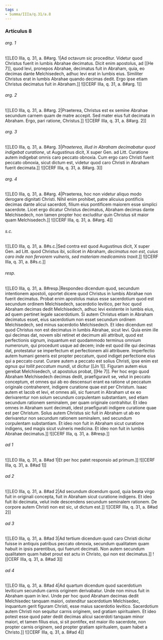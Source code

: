 ```yaml
---
tags : 
- Summa/IIIa/q.31/a.8
---
```


### Articulus 8

###### arg. 1
![[LEO IIIa, q. 31, a. 8#arg. 1|Ad octavum sic proceditur. Videtur quod Christus fuerit in lumbis Abrahae decimatus. Dicit enim apostolus, ad [[He 7]], quod levi, pronepos Abrahae, decimatus fuit in Abraham, quia, eo decimas dante Melchisedech, adhuc levi erat in lumbis eius. Similiter Christus erat in lumbis Abrahae quando decimas dedit. Ergo ipse etiam Christus decimatus fuit in Abraham.]]
![[CERF IIIa, q. 31, a. 8#arg. 1]]

###### arg. 2
![[LEO IIIa, q. 31, a. 8#arg. 2|Praeterea, Christus est ex semine Abrahae secundum carnem quam de matre accepit. Sed mater eius fuit decimata in Abraham. Ergo, pari ratione, Christus.]]
![[CERF IIIa, q. 31, a. 8#arg. 2]]

###### arg. 3
![[LEO IIIa, q. 31, a. 8#arg. 3|*Praeterea, illud in Abraham decimabatur quod indigebat curatione*, ut Augustinus dicit, X super Gen. ad Litt. Curatione autem indigebat omnis caro peccato obnoxia. Cum ergo caro Christi fuerit peccato obnoxia, sicut dictum est, videtur quod caro Christi in Abraham fuerit decimata.]]
![[CERF IIIa, q. 31, a. 8#arg. 3]]

###### arg. 4
![[LEO IIIa, q. 31, a. 8#arg. 4|Praeterea, hoc non videtur aliquo modo derogare dignitati Christi. Nihil enim prohibet, patre alicuius pontificis decimas dante alicui sacerdoti, filium eius pontificem maiorem esse simplici sacerdote. Licet ergo dicatur Christus decimatus, Abraham decimas dante Melchisedech, non tamen propter hoc excluditur quin Christus sit maior quam Melchisedech.]]
![[CERF IIIa, q. 31, a. 8#arg. 4]]

###### s.c.
![[LEO IIIa, q. 31, a. 8#s.c.|Sed contra est quod Augustinus dicit, X super Gen. ad Litt. quod Christus ibi, scilicet in Abraham, *decimatus non est, cuius caro inde non fervorem vulneris, sed materiam medicaminis traxit*.]]
![[CERF IIIa, q. 31, a. 8#s.c.]]

###### resp.
![[LEO IIIa, q. 31, a. 8#resp.|Respondeo dicendum quod, secundum intentionem apostoli, oportet dicere quod Christus in lumbis Abrahae non fuerit decimatus. Probat enim apostolus maius esse sacerdotium quod est secundum ordinem Melchisedech, sacerdotio levitico, per hoc quod Abraham decimas dedit Melchisedech, adhuc levi existente in lumbis eius, ad quem pertinet legale sacerdotium. Si autem Christus etiam in Abraham decimatus esset, eius sacerdotium non esset secundum ordinem Melchisedech, sed minus sacerdotio Melchisedech. Et ideo dicendum est quod Christus non est decimatus in lumbis Abrahae, sicut levi. Quia enim ille qui decimas dat, novem sibi retinet et decimum alii attribuit, quod est perfectionis signum, inquantum est quodammodo terminus omnium numerorum, qui procedunt usque ad decem; inde est quod ille qui decimas dat, protestatur se imperfectum et perfectionem alii attribuere. Imperfectio autem humani generis est propter peccatum, quod indiget perfectione eius qui a peccato curat. Curare autem a peccato est solius Christi, ipse enim est *agnus qui tollit peccatum mundi*, ut dicitur [[Jn 1]]. Figuram autem eius gerebat Melchisedech, ut apostolus probat, [[He 7]]. Per hoc ergo quod Abraham Melchisedech decimas dedit, praefiguravit se, velut in peccato conceptum, et omnes qui ab eo descensuri erant ea ratione ut peccatum originale contraherent, indigere curatione quae est per Christum. Isaac autem et Iacob et levi, et omnes alii, sic fuerunt in Abraham ut ex eo derivarentur non solum secundum corpulentam substantiam, sed etiam secundum rationem seminalem, per quam originale contrahitur. Et ideo omnes in Abraham sunt decimati, idest praefigurati indigere curatione quae est per Christum. Solus autem Christus sic fuit in Abraham ut ab eo derivaretur non secundum rationem seminalem, sed secundum corpulentam substantiam. Et ideo non fuit in Abraham sicut curatione indigens, sed magis sicut vulneris medicina. Et ideo non fuit in lumbis Abrahae decimatus.]]
![[CERF IIIa, q. 31, a. 8#resp.]]

###### ad 1
![[LEO IIIa, q. 31, a. 8#ad 1|Et per hoc patet responsio ad primum.]]
![[CERF IIIa, q. 31, a. 8#ad 1]]

###### ad 2
![[LEO IIIa, q. 31, a. 8#ad 2|Ad secundum dicendum quod, quia beata virgo fuit in originali concepta, fuit in Abraham sicut curatione indigens. Et ideo fuit ibi decimata, velut inde descendens secundum seminalem rationem. De corpore autem Christi non est sic, ut dictum est.]]
![[CERF IIIa, q. 31, a. 8#ad 2]]

###### ad 3
![[LEO IIIa, q. 31, a. 8#ad 3|Ad tertium dicendum quod caro Christi dicitur fuisse in antiquis patribus peccato obnoxia, secundum qualitatem quam habuit in ipsis parentibus, qui fuerunt decimati. Non autem secundum qualitatem quam habet prout est actu in Christo, qui non est decimatus.]]
![[CERF IIIa, q. 31, a. 8#ad 3]]

###### ad 4
![[LEO IIIa, q. 31, a. 8#ad 4|Ad quartum dicendum quod sacerdotium leviticum secundum carnis originem derivabatur. Unde non minus fuit in Abraham quam in levi. Unde per hoc quod Abraham decimas dedit Melchisedec tanquam maiori, ostenditur sacerdotium Melchisedec, inquantum gerit figuram Christi, esse maius sacerdotio levitico. Sacerdotium autem Christi non sequitur carnis originem, sed gratiam spiritualem. Et ideo potest esse quod pater dedit decimas alicui sacerdoti tanquam minor maiori, et tamen filius eius, si sit pontifex, est maior illo sacerdote, non propter carnis originem, sed propter gratiam spiritualem, quam habet a Christo.]]
![[CERF IIIa, q. 31, a. 8#ad 4]]

